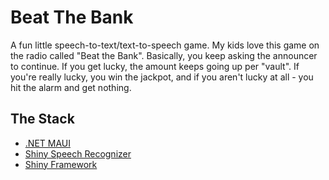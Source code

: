 ﻿# Beat The Bank

A fun little speech-to-text/text-to-speech game.  My kids love this game on the radio called "Beat the Bank".  Basically, you
keep asking the announcer to continue.  If you get lucky, the amount keeps going up per "vault".  If you're really lucky, you win the jackpot,
and if you aren't lucky at all - you hit the alarm and get nothing.

## The Stack

* [.NET MAUI](https://github.com/dotnet/maui)
* [Shiny Speech Recognizer](https://shinylib.net)
* [Shiny Framework](https://github.com/shinyorg/framework)